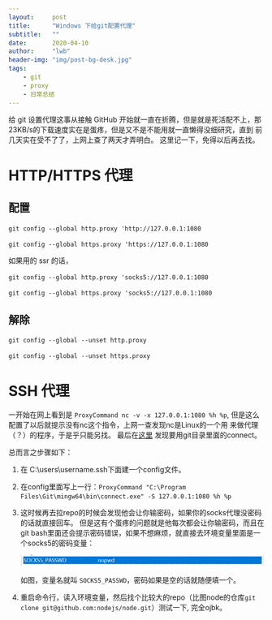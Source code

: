 ```yaml
---
layout:     post
title:      "Windows 下给git配置代理"
subtitle:   ""
date:       2020-04-10
author:     "lwb"
header-img: "img/post-bg-desk.jpg"
tags:
    - git
    - proxy
    - 日常总结
---
```


给 git 设置代理这事从接触 GitHub 开始就一直在折腾，但是就是死活配不上，那23KB/s的下载速度实在是蛋疼，但是又不是不能用就一直懒得没细研究，直到
前几天实在受不了了，上网上查了两天才弄明白。
这里记一下，免得以后再去找。

# HTTP/HTTPS 代理

## 配置

`git config --global http.proxy 'http://127.0.0.1:1080`

`git config --global https.proxy 'https://127.0.0.1:1080`

如果用的 ssr 的话，

`git config --global http.proxy 'socks5://127.0.0.1:1080`

`git config --global https.proxy 'socks5://127.0.0.1:1080`

## 解除

`git config --global --unset http.proxy`

`git config --global --unset https.proxy`

# SSH 代理

一开始在网上看到是 `ProxyCommand nc -v -x 127.0.0.1:1080 %h %p`, 但是这么配置了以后就提示没有nc这个指令，上网一查发现nc是Linux的一个用
来做代理（？）的程序，于是乎只能另找。
最后在[这里](https://walkedby.com/sshwindowsproxy/) 发现要用git目录里面的connect。

总而言之步骤如下：

1.  在 C:\users\username\.ssh下面建一个config文件。

2.  在config里面写上一行：`ProxyCommand "C:\Program Files\Git\mingw64\bin\connect.exe" -S 127.0.0.1:1080 %h %p`

3.  这时候再去拉repo的时候会发现他会让你输密码，如果你的socks代理没密码的话就直接回车。
    但是这有个蛋疼的问题就是他每次都会让你输密码，而且在git bash里面还会提示密码错误，如果不想麻烦，就直接去环境变量里面是一个socks5的密码变量：
    
    ![socks5 password environment variable](/img/git-proxy/socks-password.png)
    
    如图，变量名就叫 `SOCKS5_PASSWD`，密码如果是空的话就随便填一个。

4.  重启命令行，读入环境变量，然后找个比较大的repo（比图node的仓库`git clone git@github.com:nodejs/node.git`）测试一下, 完全ojbk。
    
